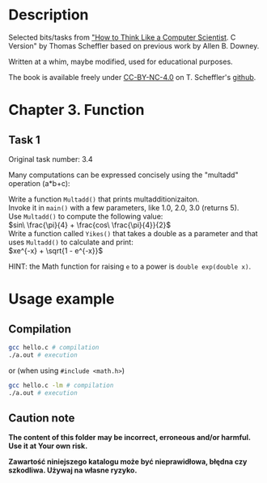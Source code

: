 # Description

Selected bits/tasks from ["How to Think Like a Computer Scientist](https://github.com/tscheffl/ThinkC/tree/master). C Version" by Thomas Scheffler based on previous work by Allen B. Downey.

Written at a whim, maybe modified, used for educational purposes.

The book is available freely under [CC-BY-NC-4.0](https://creativecommons.org/licenses/by-nc/4.0/) on T. Scheffler's [github](https://github.com/tscheffl/ThinkC/tree/master).

# Chapter 3. Function

## Task 1

Original task number: 3.4

Many computations can be expressed concisely using the "multadd" operation (a\*b+c):

Write a function `Multadd()` that prints multadditionizaiton.<br>
Invoke it in `main()` with a few parameters, like 1.0, 2.0, 3.0 (returns 5).<br>
Use `Multadd()` to compute the following value:<br>
$sin\ \frac{\pi}{4} + \frac{cos\ \frac{\pi}{4}}{2}$<br>
Write a function called `Yikes()` that takes a double as a parameter and that uses `Multadd()` to calculate and print:<br>
$xe^{-x} + \sqrt{1 - e^{-x}}$<br>

HINT: the Math function for raising `e` to a power is `double exp(double x)`.

# Usage example

## Compilation

```bash
gcc hello.c # compilation
./a.out # execution
```

or (when using `#include <math.h>`)

```bash
gcc hello.c -lm # compilation
./a.out # execution
```

## Caution note

**The content of this folder may be incorrect, erroneous and/or harmful. Use it at Your own risk.**

**Zawartość niniejszego katalogu może być nieprawidłowa, błędna czy szkodliwa. Używaj na własne ryzyko.**
